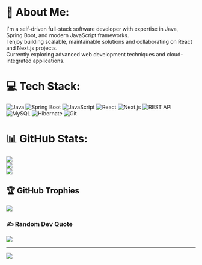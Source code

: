 # 💫 About Me:
I'm a self-driven full-stack software developer with expertise in Java, Spring Boot, and modern JavaScript frameworks.  
I enjoy building scalable, maintainable solutions and collaborating on React and Next.js projects.  
Currently exploring advanced web development techniques and cloud-integrated applications.

# 💻 Tech Stack:
![Java](https://img.shields.io/badge/java-%23ED8B00.svg?style=for-the-badge&logo=openjdk&logoColor=white) 
![Spring Boot](https://img.shields.io/badge/spring_boot-%236DB33F.svg?style=for-the-badge&logo=spring-boot&logoColor=white) 
![JavaScript](https://img.shields.io/badge/javascript-%23323330.svg?style=for-the-badge&logo=javascript&logoColor=%23F7DF1E) 
![React](https://img.shields.io/badge/react-%2320232a.svg?style=for-the-badge&logo=react&logoColor=%2361DAFB) 
![Next.js](https://img.shields.io/badge/Next.js-%23000000.svg?style=for-the-badge&logo=next.js&logoColor=white) 
![REST API](https://img.shields.io/badge/REST_API-%23FF6F00.svg?style=for-the-badge) 
![MySQL](https://img.shields.io/badge/mysql-4479A1.svg?style=for-the-badge&logo=mysql&logoColor=white) 
![Hibernate](https://img.shields.io/badge/Hibernate-59666C.svg?style=for-the-badge&logo=Hibernate&logoColor=white) 
![Git](https://img.shields.io/badge/git-%23F05032.svg?style=for-the-badge&logo=git&logoColor=white)

# 📊 GitHub Stats:
![](https://github-readme-stats.vercel.app/api?username=TryCatchE&theme=dark&hide_border=true&include_all_commits=false&count_private=false)<br/>
![](https://github-readme-streak-stats.herokuapp.com/?user=TryCatchE&theme=dark&hide_border=true)<br/>
![](https://github-readme-stats.vercel.app/api/top-langs/?username=TryCatchE&theme=dark&hide_border=true&include_all_commits=false&count_private=false&layout=compact)

## 🏆 GitHub Trophies
![](https://github-profile-trophy.vercel.app/?username=TryCatchE&theme=radical&no-frame=false&no-bg=true&margin-w=4)

### ✍️ Random Dev Quote
![](https://quotes-github-readme.vercel.app/api?type=horizontal&theme=radical)

---
[![](https://visitcount.itsvg.in/api?id=TryCatchE&icon=0&color=0)](https://visitcount.itsvg.in)
